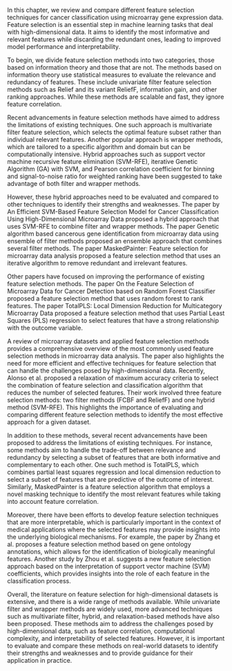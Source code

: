 In this chapter, we review and compare different feature selection techniques for cancer classification using microarray gene expression data. Feature selection is an essential step in machine learning tasks that deal with high-dimensional data. It aims to identify the most informative and relevant features while discarding the redundant ones, leading to improved model performance and interpretability.

To begin, we divide feature selection methods into two categories, those based on information theory and those that are not. The methods based on information theory use statistical measures to evaluate the relevance and redundancy of features. These include univariate filter feature selection methods such as Relief and its variant ReliefF, information gain, and other ranking approaches. While these methods are scalable and fast, they ignore feature correlation.

Recent advancements in feature selection methods have aimed to address the limitations of existing techniques. One such approach is multivariate filter feature selection, which selects the optimal feature subset rather than individual relevant features. Another popular approach is wrapper methods, which are tailored to a specific algorithm and domain but can be computationally intensive. Hybrid approaches such as support vector machine recursive feature elimination (SVM-RFE), iterative Genetic Algorithm (GA) with SVM, and Pearson correlation coefficient for binning and signal-to-noise ratio for weighted ranking have been suggested to take advantage of both filter and wrapper methods.

However, these hybrid approaches need to be evaluated and compared to other techniques to identify their strengths and weaknesses. The paper by An Efficient SVM-Based Feature Selection Model for Cancer Classification Using High-Dimensional Microarray Data proposed a hybrid approach that uses SVM-RFE to combine filter and wrapper methods. The paper Genetic algorithm based cancerous gene identification from microarray data using ensemble of filter methods proposed an ensemble approach that combines several filter methods. The paper MaskedPainter: Feature selection for microarray data analysis proposed a feature selection method that uses an iterative algorithm to remove redundant and irrelevant features.

Other papers have focused on improving the performance of existing feature selection methods. The paper On the Feature Selection of Microarray Data for Cancer Detection based on Random Forest Classifier proposed a feature selection method that uses random forest to rank features. The paper TotalPLS: Local Dimension Reduction for Multicategory Microarray Data proposed a feature selection method that uses Partial Least Squares (PLS) regression to select features that have a strong relationship with the outcome variable.

A review of microarray datasets and applied feature selection methods provides a comprehensive overview of the most commonly used feature selection methods in microarray data analysis. The paper also highlights the need for more efficient and effective techniques for feature selection that can handle the challenges posed by high-dimensional data. Recently, Alonso et al. proposed a relaxation of maximum accuracy criteria to select the combination of feature selection and classification algorithm that reduces the number of selected features. Their work involved three feature selection methods: two filter methods (FCBF and ReliefF) and one hybrid method (SVM-RFE). This highlights the importance of evaluating and comparing different feature selection methods to identify the most effective approach for a given dataset.

In addition to these methods, several recent advancements have been proposed to address the limitations of existing techniques. For instance, some methods aim to handle the trade-off between relevance and redundancy by selecting a subset of features that are both informative and complementary to each other. One such method is TotalPLS, which combines partial least squares regression and local dimension reduction to select a subset of features that are predictive of the outcome of interest. Similarly, MaskedPainter is a feature selection algorithm that employs a novel masking technique to identify the most relevant features while taking into account feature correlation.

Moreover, there have been efforts to develop feature selection techniques that are more interpretable, which is particularly important in the context of medical applications where the selected features may provide insights into the underlying biological mechanisms. For example, the paper by Zhang et al. proposes a feature selection method based on gene ontology annotations, which allows for the identification of biologically meaningful features. Another study by Zhou et al. suggests a new feature selection approach based on the interpretation of support vector machine (SVM) coefficients, which provides insights into the role of each feature in the classification process.

Overall, the literature on feature selection for high-dimensional datasets is extensive, and there is a wide range of methods available. While univariate filter and wrapper methods are widely used, more advanced techniques such as multivariate filter, hybrid, and relaxation-based methods have also been proposed. These methods aim to address the challenges posed by high-dimensional data, such as feature correlation, computational complexity, and interpretability of selected features. However, it is important to evaluate and compare these methods on real-world datasets to identify their strengths and weaknesses and to provide guidance for their application in practice.
